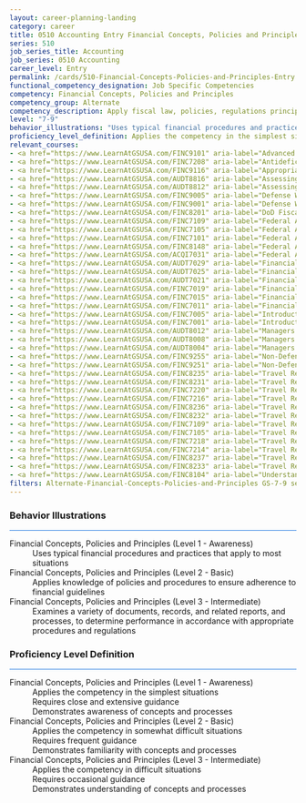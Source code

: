 ```yaml
---
layout: career-planning-landing
category: career
title: 0510 Accounting Entry Financial Concepts, Policies and Principles
series: 510
job_series_title: Accounting
job_series: 0510 Accounting
career_level: Entry
permalink: /cards/510-Financial-Concepts-Policies-and-Principles-Entry
functional_competency_designation: Job Specific Competencies
competency: Financial Concepts, Policies and Principles
competency_group: Alternate
competency_description: Apply fiscal law, policies, regulations principles, standards, and procedures to financial management activities
level: "7-9"
behavior_illustrations: "Uses typical financial procedures and practices that apply to most situations ? Applies knowledge of policies and procedures to ensure adherence to financial guidelines ? Examines a variety of documents, records, and related reports, and processes, to determine performance in accordance with appropriate procedures and regulations"
proficiency_level_definition: Applies the competency in the simplest situations ? Requires close and extensive guidance ? Demonstrates awareness of concepts and processes ? Applies the competency in somewhat difficult situations ? Requires frequent guidance ? Demonstrates familiarity with concepts and processes  ? Applies the competency in difficult situations ? Requires occasional guidance ? Demonstrates understanding of concepts and processes
relevant_courses: 
- <a href="https://www.LearnAtGSUSA.com/FINC9101" aria-label="Advanced Appropriations Law (FINC9100), GSU - https://www.LearnAtGSUSA.com/FINC9101">Advanced Appropriations Law (FINC9100), GSU</a>
- <a href="https://www.LearnAtGSUSA.com/FINC7208" aria-label="Antideficiency Act (FINC7207), GSU - https://www.LearnAtGSUSA.com/FINC7208">Antideficiency Act (FINC7207), GSU</a>
- <a href="https://www.LearnAtGSUSA.com/FINC9116" aria-label="Appropriations Law for Reimbursements, Revolving Funds and User Fees (FINC9115), GSU - https://www.LearnAtGSUSA.com/FINC9116">Appropriations Law for Reimbursements, Revolving Funds and User Fees (FINC9115), GSU</a>
- <a href="https://www.LearnAtGSUSA.com/AUDT8816" aria-label="Assessing Financial Related Activities and Controls (AUDT8811), GSU - https://www.LearnAtGSUSA.com/AUDT8816">Assessing Financial Related Activities and Controls (AUDT8811), GSU</a>
- <a href="https://www.LearnAtGSUSA.com/AUDT8812" aria-label="Assessing Financial Related Activities and Controls (AUDT8811), GSU - https://www.LearnAtGSUSA.com/AUDT8812">Assessing Financial Related Activities and Controls (AUDT8811), GSU</a>
- <a href="https://www.LearnAtGSUSA.com/FINC9005" aria-label="Defense Working Capital Funds (FINC9000), GSU - https://www.LearnAtGSUSA.com/FINC9005">Defense Working Capital Funds (FINC9000), GSU</a>
- <a href="https://www.LearnAtGSUSA.com/FINC9001" aria-label="Defense Working Capital Funds (FINC9000), GSU - https://www.LearnAtGSUSA.com/FINC9001">Defense Working Capital Funds (FINC9000), GSU</a>
- <a href="https://www.LearnAtGSUSA.com/FINC8201" aria-label="DoD Fiscal Law Principles (FINC8200), GSU - https://www.LearnAtGSUSA.com/FINC8201">DoD Fiscal Law Principles (FINC8200), GSU</a>
- <a href="https://www.LearnAtGSUSA.com/FINC7109" aria-label="Federal Appropriations Law (FINC7100), GSU - https://www.LearnAtGSUSA.com/FINC7109">Federal Appropriations Law (FINC7100), GSU</a>
- <a href="https://www.LearnAtGSUSA.com/FINC7105" aria-label="Federal Appropriations Law (FINC7100), GSU - https://www.LearnAtGSUSA.com/FINC7105">Federal Appropriations Law (FINC7100), GSU</a>
- <a href="https://www.LearnAtGSUSA.com/FINC7101" aria-label="Federal Appropriations Law (FINC7100), GSU - https://www.LearnAtGSUSA.com/FINC7101">Federal Appropriations Law (FINC7100), GSU</a>
- <a href="https://www.LearnAtGSUSA.com/FINC8148" aria-label="Federal Appropriations Law Refresher and Update (FINC8147), GSU - https://www.LearnAtGSUSA.com/FINC8148">Federal Appropriations Law Refresher and Update (FINC8147), GSU</a>
- <a href="https://www.LearnAtGSUSA.com/ACQI7031" aria-label="Federal Appropriations Law for Acquisition Professionals (ACQI7030), GSU - https://www.LearnAtGSUSA.com/ACQI7031">Federal Appropriations Law for Acquisition Professionals (ACQI7030), GSU</a>
- <a href="https://www.LearnAtGSUSA.com/AUDT7029" aria-label="Financial Management Bootcamp for Federal Auditors (AUDT7020), GSU - https://www.LearnAtGSUSA.com/AUDT7029">Financial Management Bootcamp for Federal Auditors (AUDT7020), GSU</a>
- <a href="https://www.LearnAtGSUSA.com/AUDT7025" aria-label="Financial Management Bootcamp for Federal Auditors (AUDT7020), GSU - https://www.LearnAtGSUSA.com/AUDT7025">Financial Management Bootcamp for Federal Auditors (AUDT7020), GSU</a>
- <a href="https://www.LearnAtGSUSA.com/AUDT7021" aria-label="Financial Management Bootcamp for Federal Auditors (AUDT7020), GSU - https://www.LearnAtGSUSA.com/AUDT7021">Financial Management Bootcamp for Federal Auditors (AUDT7020), GSU</a>
- <a href="https://www.LearnAtGSUSA.com/FINC7019" aria-label="Financial Management Bootcamp for New Federal Managers (FINC7010), GSU - https://www.LearnAtGSUSA.com/FINC7019">Financial Management Bootcamp for New Federal Managers (FINC7010), GSU</a>
- <a href="https://www.LearnAtGSUSA.com/FINC7015" aria-label="Financial Management Bootcamp for New Federal Managers (FINC7010), GSU - https://www.LearnAtGSUSA.com/FINC7015">Financial Management Bootcamp for New Federal Managers (FINC7010), GSU</a>
- <a href="https://www.LearnAtGSUSA.com/FINC7011" aria-label="Financial Management Bootcamp for New Federal Managers (FINC7010), GSU - https://www.LearnAtGSUSA.com/FINC7011">Financial Management Bootcamp for New Federal Managers (FINC7010), GSU</a>
- <a href="https://www.LearnAtGSUSA.com/FINC7005" aria-label="Introduction to Financial Management (FINC7000), GSU - https://www.LearnAtGSUSA.com/FINC7005">Introduction to Financial Management (FINC7000), GSU</a>
- <a href="https://www.LearnAtGSUSA.com/FINC7001" aria-label="Introduction to Financial Management (FINC7000), GSU - https://www.LearnAtGSUSA.com/FINC7001">Introduction to Financial Management (FINC7000), GSU</a>
- <a href="https://www.LearnAtGSUSA.com/AUDT8012" aria-label="Managers and Auditors Roles in Assessing Internal Controls (AUDT8003), GSU - https://www.LearnAtGSUSA.com/AUDT8012">Managers and Auditors Roles in Assessing Internal Controls (AUDT8003), GSU</a>
- <a href="https://www.LearnAtGSUSA.com/AUDT8008" aria-label="Managers and Auditors Roles in Assessing Internal Controls (AUDT8003), GSU - https://www.LearnAtGSUSA.com/AUDT8008">Managers and Auditors Roles in Assessing Internal Controls (AUDT8003), GSU</a>
- <a href="https://www.LearnAtGSUSA.com/AUDT8004" aria-label="Managers and Auditors Roles in Assessing Internal Controls (AUDT8003), GSU - https://www.LearnAtGSUSA.com/AUDT8004">Managers and Auditors Roles in Assessing Internal Controls (AUDT8003), GSU</a>
- <a href="https://www.LearnAtGSUSA.com/FINC9255" aria-label="Non-Defense Working Capital Funds (FINC9250), GSU - https://www.LearnAtGSUSA.com/FINC9255">Non-Defense Working Capital Funds (FINC9250), GSU</a>
- <a href="https://www.LearnAtGSUSA.com/FINC9251" aria-label="Non-Defense Working Capital Funds (FINC9250), GSU - https://www.LearnAtGSUSA.com/FINC9251">Non-Defense Working Capital Funds (FINC9250), GSU</a>
- <a href="https://www.LearnAtGSUSA.com/FINC8235" aria-label="Travel Regulations for Defense Agencies, JTR (PCS Only) (FINC8230), GSU - https://www.LearnAtGSUSA.com/FINC8235">Travel Regulations for Defense Agencies, JTR (PCS Only) (FINC8230), GSU</a>
- <a href="https://www.LearnAtGSUSA.com/FINC8231" aria-label="Travel Regulations for Defense Agencies, JTR (PCS Only) (FINC8230), GSU - https://www.LearnAtGSUSA.com/FINC8231">Travel Regulations for Defense Agencies, JTR (PCS Only) (FINC8230), GSU</a>
- <a href="https://www.LearnAtGSUSA.com/FINC7220" aria-label="Travel Regulations for Defense Agencies, JTR (TDY Only) (FINC7215), GSU - https://www.LearnAtGSUSA.com/FINC7220">Travel Regulations for Defense Agencies, JTR (TDY Only) (FINC7215), GSU</a>
- <a href="https://www.LearnAtGSUSA.com/FINC7216" aria-label="Travel Regulations for Defense Agencies, JTR (TDY Only) (FINC7215), GSU - https://www.LearnAtGSUSA.com/FINC7216">Travel Regulations for Defense Agencies, JTR (TDY Only) (FINC7215), GSU</a>
- <a href="https://www.LearnAtGSUSA.com/FINC8236" aria-label="Travel Regulations for Defense Agencies, JTR (TDY and PCS) (FINC8231), GSU - https://www.LearnAtGSUSA.com/FINC8236">Travel Regulations for Defense Agencies, JTR (TDY and PCS) (FINC8231), GSU</a>
- <a href="https://www.LearnAtGSUSA.com/FINC8232" aria-label="Travel Regulations for Defense Agencies, JTR (TDY and PCS) (FINC8231), GSU - https://www.LearnAtGSUSA.com/FINC8232">Travel Regulations for Defense Agencies, JTR (TDY and PCS) (FINC8231), GSU</a>
- <a href="https://www.LearnAtGSUSA.com/FINC7109" aria-label="Travel Regulations for Non-Defense Agencies, FTR (PCS Only) (FINC7104), GSU - https://www.LearnAtGSUSA.com/FINC7109">Travel Regulations for Non-Defense Agencies, FTR (PCS Only) (FINC7104), GSU</a>
- <a href="https://www.LearnAtGSUSA.com/FINC7105" aria-label="Travel Regulations for Non-Defense Agencies, FTR (PCS Only) (FINC7104), GSU - https://www.LearnAtGSUSA.com/FINC7105">Travel Regulations for Non-Defense Agencies, FTR (PCS Only) (FINC7104), GSU</a>
- <a href="https://www.LearnAtGSUSA.com/FINC7218" aria-label="Travel Regulations for Non-Defense Agencies, FTR (TDY Only) (FINC7213), GSU - https://www.LearnAtGSUSA.com/FINC7218">Travel Regulations for Non-Defense Agencies, FTR (TDY Only) (FINC7213), GSU</a>
- <a href="https://www.LearnAtGSUSA.com/FINC7214" aria-label="Travel Regulations for Non-Defense Agencies, FTR (TDY Only) (FINC7213), GSU - https://www.LearnAtGSUSA.com/FINC7214">Travel Regulations for Non-Defense Agencies, FTR (TDY Only) (FINC7213), GSU</a>
- <a href="https://www.LearnAtGSUSA.com/FINC8237" aria-label="Travel Regulations for Non-Defense Agencies, FTR (TDY and PCS) (FINC8232), GSU - https://www.LearnAtGSUSA.com/FINC8237">Travel Regulations for Non-Defense Agencies, FTR (TDY and PCS) (FINC8232), GSU</a>
- <a href="https://www.LearnAtGSUSA.com/FINC8233" aria-label="Travel Regulations for Non-Defense Agencies, FTR (TDY and PCS) (FINC8232), GSU - https://www.LearnAtGSUSA.com/FINC8233">Travel Regulations for Non-Defense Agencies, FTR (TDY and PCS) (FINC8232), GSU</a>
- <a href="https://www.LearnAtGSUSA.com/FINC8104" aria-label="Understanding Federal Financial Statements (FINC8103), GSU - https://www.LearnAtGSUSA.com/FINC8104">Understanding Federal Financial Statements (FINC8103), GSU</a>
filters: Alternate-Financial-Concepts-Policies-and-Principles GS-7-9 series-0510
---
```


<div class="desktop:grid-col-6 margin-y-3">
  <div class="border-top-2 bg-white padding-3 shadow-5 height-full members-hover border-1px button-border border-top-blue radius-lg card-text-color">
    <h3>Behavior Illustrations</h3>
    <hr style="background-color: #1b74e0 !important;"/>
    <dl class="text-base card-content-color"><dt>Financial Concepts, Policies and Principles (Level 1 - Awareness)</dt><dd>Uses typical financial procedures and practices that apply to most situations</dd><dt>Financial Concepts, Policies and Principles (Level 2 - Basic)</dt><dd>Applies knowledge of policies and procedures to ensure adherence to financial guidelines</dd><dt>Financial Concepts, Policies and Principles (Level 3 - Intermediate)</dt><dd>Examines a variety of documents, records, and related reports, and processes, to determine performance in accordance with appropriate procedures and regulations</dd></dl>
  </div>
</div>
<div class="desktop:grid-col-6 margin-y-3">
  <div class="border-top-2 bg-white padding-3 shadow-5 height-full members-hover border-1px button-border border-top-blue radius-lg card-text-color">
    <h3>Proficiency Level Definition</h3>
     <hr style="background-color: #1b74e0 !important;"/>
    <dl class="text-base card-content-color"><dt>Financial Concepts, Policies and Principles (Level 1 - Awareness)</dt><dd>Applies the competency in the simplest situations </dd><dd> Requires close and extensive guidance </dd><dd> Demonstrates awareness of concepts and processes</dd><dt>Financial Concepts, Policies and Principles (Level 2 - Basic)</dt><dd>Applies the competency in somewhat difficult situations </dd><dd> Requires frequent guidance </dd><dd> Demonstrates familiarity with concepts and processes </dd><dt>Financial Concepts, Policies and Principles (Level 3 - Intermediate)</dt><dd>Applies the competency in difficult situations </dd><dd> Requires occasional guidance </dd><dd> Demonstrates understanding of concepts and processes</dd></dl>
  </div>
</div>